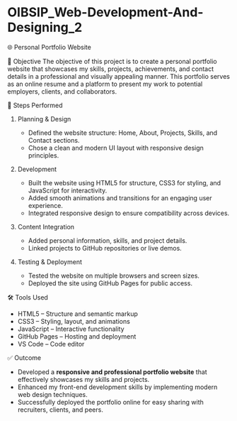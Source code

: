 # OIBSIP_Web-Development-And-Designing_2
🌐 Personal Portfolio Website

📌 Objective
The objective of this project is to create a personal portfolio website that showcases my skills, projects, achievements, and contact details in a professional and visually appealing manner. This portfolio serves as an online resume and a platform to present my work to potential employers, clients, and collaborators.

📝 Steps Performed
1. Planning & Design
   - Defined the website structure: Home, About, Projects, Skills, and Contact sections.  
   - Chose a clean and modern UI layout with responsive design principles.  

2. Development
   - Built the website using HTML5 for structure, CSS3 for styling, and JavaScript for interactivity.  
   - Added smooth animations and transitions for an engaging user experience.  
   - Integrated responsive design to ensure compatibility across devices.  

3. Content Integration
   - Added personal information, skills, and project details.  
   - Linked projects to GitHub repositories or live demos.  

4. Testing & Deployment
   - Tested the website on multiple browsers and screen sizes.  
   - Deployed the site using GitHub Pages for public access.

🛠️ Tools Used
- HTML5 – Structure and semantic markup  
- CSS3 – Styling, layout, and animations  
- JavaScript – Interactive functionality  
- GitHub Pages – Hosting and deployment  
- VS Code – Code editor  

✅ Outcome
- Developed a **responsive and professional portfolio website** that effectively showcases my skills and projects.  
- Enhanced my front-end development skills by implementing modern web design techniques.  
- Successfully deployed the portfolio online for easy sharing with recruiters, clients, and peers.


